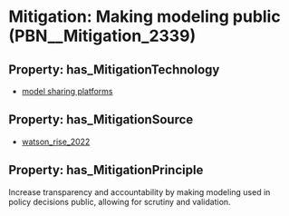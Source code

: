 # Mitigation: __Making modeling public__ (PBN__Mitigation_2339)

## Property: has_MitigationTechnology

* [model sharing platforms](../Technology/PBN__Technology_4420)

## Property: has_MitigationSource

* [watson_rise_2022](../Article/PBN__Article_173)

## Property: has_MitigationPrinciple

Increase transparency and accountability by making modeling used in policy decisions public, allowing for scrutiny and validation.

